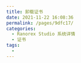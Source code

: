 ```yaml
---
title: 卸载证书
date: 2021-11-22 16:08:36
permalink: /pages/9dfc17/
categories:
  - Ranorex Studio 系统详情
  - 证书
tags:
  - 
---
```

